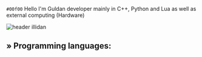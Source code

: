 `#00f00` Hello I'm Guldan developer mainly in C++, Python and Lua as well as external computing (Hardware)

![header illidan](https://user-images.githubusercontent.com/98873011/152193823-bf64b0bf-fb59-444b-879d-1059155690e7.gif)


## » Programming languages:
